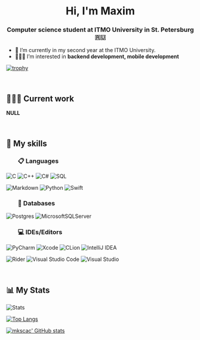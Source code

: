 <h1 align="center">Hi, I'm Maxim  
<h3 align="center">Computer science student at ITMO University in St. Petersburg 🇷🇺</h3>



- 🌱 I’m currently in my second year at the ITMO University.
- 👨🏻‍💻 I’m interested in **backend development, mobile development**

[![trophy](https://github-profile-trophy.vercel.app/?username=mkscac)](https://github.com/mkscac/github-profile-trophy)



&nbsp;
&nbsp;
## 👨🏻‍💻 Current work
**NULL**


&nbsp;
&nbsp;
## 🧰 My skills

### &nbsp; &nbsp; &nbsp; &nbsp; 📋 Languages
![C](https://img.shields.io/badge/c-%2300599C.svg?style=for-the-badge&logo=c&logoColor=white)
![C++](https://img.shields.io/badge/c++-%2300599C.svg?style=for-the-badge&logo=c%2B%2B&logoColor=white)
![C#](https://img.shields.io/badge/c%23-%23239120.svg?style=for-the-badge&logo=c-sharp&logoColor=white)
![SQL](https://img.shields.io/badge/SQL-%2307405e.svg?style=for-the-badge&logo=sqlite&logoColor=white) 

![Markdown](https://img.shields.io/badge/markdown-%23000000.svg?style=for-the-badge&logo=markdown&logoColor=white)
![Python](https://img.shields.io/badge/python-3670A0?style=for-the-badge&logo=python&logoColor=ffdd54)
![Swift](https://img.shields.io/badge/swift-F54A2A?style=for-the-badge&logo=swift&logoColor=white)


### &nbsp; &nbsp; &nbsp; &nbsp; 💾 Databases
![Postgres](https://img.shields.io/badge/postgres-%23316192.svg?style=for-the-badge&logo=postgresql&logoColor=white)
![MicrosoftSQLServer](https://img.shields.io/badge/Microsoft%20SQL%20Sever-CC2927?style=for-the-badge&logo=microsoft%20sql%20server&logoColor=white)


### &nbsp; &nbsp; &nbsp; &nbsp; 💻 IDEs/Editors
![PyCharm](https://img.shields.io/badge/pycharm-143?style=for-the-badge&logo=pycharm&logoColor=black&color=black&labelColor=green)
![Xcode](https://img.shields.io/badge/Xcode-007ACC?style=for-the-badge&logo=Xcode&logoColor=white)
![CLion](https://img.shields.io/badge/CLion-black?style=for-the-badge&logo=clion&logoColor=white)
![IntelliJ IDEA](https://img.shields.io/badge/IntelliJIDEA-000000.svg?style=for-the-badge&logo=intellij-idea&logoColor=white)

![Rider](https://img.shields.io/badge/Rider-000000.svg?style=for-the-badge&logo=Rider&logoColor=white&color=black&labelColor=crimson)
![Visual Studio Code](https://img.shields.io/badge/Visual%20Studio%20Code-0078d7.svg?style=for-the-badge&logo=visual-studio-code&logoColor=white)
![Visual Studio](https://img.shields.io/badge/Visual%20Studio-5C2D91.svg?style=for-the-badge&logo=visual-studio&logoColor=white)



&nbsp;
&nbsp;
## 📊 My Stats
![Stats](https://github-profile-summary-cards.vercel.app/api/cards/profile-details?username=mkscac&theme=dark)

[![Top Langs](https://github-readme-stats.vercel.app/api/top-langs/?username=mkscac&layout=compact&theme=dark)](https://github.com/mkscac/github-readme-stats)

[![mkscac' GitHub stats](https://github-readme-stats.vercel.app/api?username=mkscac&theme=dark)](https://github.com/mkscac/github-readme-stats)
